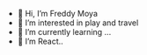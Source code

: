 - 👋 Hi, I’m Freddy Moya
- 👀 I’m interested in play and travel
- 🌱 I’m currently learning ...
- 💞️ I’m React..

<!---
Moya30/Moya30 is a ✨ special ✨ repository because its `README.md` (this file) appears on your GitHub profile.
You can click the Preview link to take a look at your changes.
- 💞️ I’m looking to collaborate on ...
- 📫 How to reach me ...
--->
